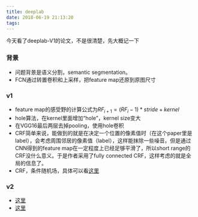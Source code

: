 ```yaml
---
title: deeplab
date: 2018-06-19 21:13:20
tags:
---
```

今天看了deeplab-V1的论文，不是很清楚，先大概记一下

### 背景
- 问题背景是语义分割，semantic segmentation。
- FCN通过转置卷积和上采样，把feature map还原到原图尺寸

### v1
- feature map的感受野的计算公式为$RF_{i+1}=(RF_i-1)*stride+kernel$
- hole算法，在kernel里面增加“hole”，kernel size变大
- 在VGG16最后两层去掉pooling，使用hole卷积
- CRF简单来说，能做到的就是在决定一个位置的像素值时（在这个paper里是label），会考虑周围邻居的像素值（label），这样能抹除一些噪音。但是通过CNN得到的feature map在一定程度上已经足够平滑了，所以short range的CRF没什么意义。于是作者采用了fully connected CRF，这样考虑的就是全局的信息了。
- CRF，条件随机场，具体可以看[这里](https://www.jianshu.com/p/434b3e22a47e)

### v2
- [这里](https://blog.csdn.net/ming0808sun/article/details/78843471)
- [这里](https://blog.csdn.net/u012759136/article/details/52434826#t9)

